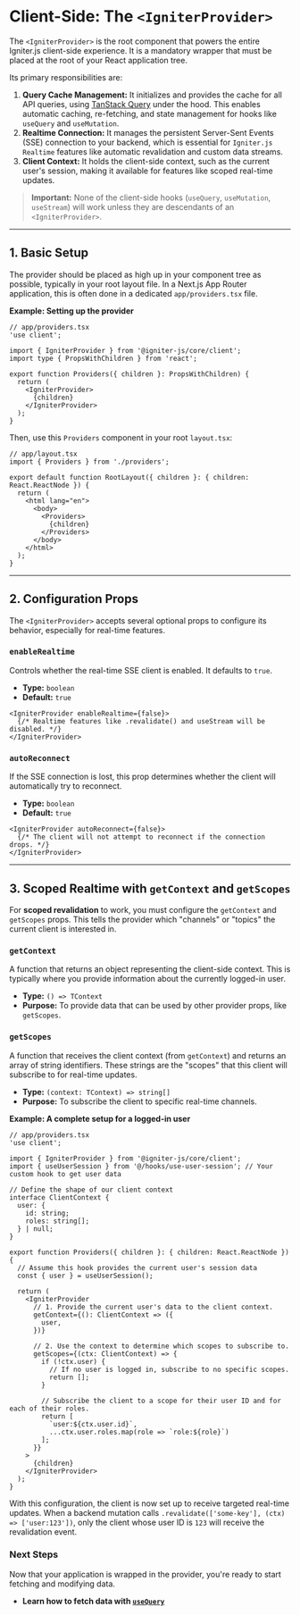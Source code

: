# Client-Side: The `<IgniterProvider>`

The `<IgniterProvider>` is the root component that powers the entire Igniter.js client-side experience. It is a mandatory wrapper that must be placed at the root of your React application tree.

Its primary responsibilities are:

1.  **Query Cache Management:** It initializes and provides the cache for all API queries, using [TanStack Query](https://tanstack.com/query/latest) under the hood. This enables automatic caching, re-fetching, and state management for hooks like `useQuery` and `useMutation`.
2.  **Realtime Connection:** It manages the persistent Server-Sent Events (SSE) connection to your backend, which is essential for `Igniter.js Realtime` features like automatic revalidation and custom data streams.
3.  **Client Context:** It holds the client-side context, such as the current user's session, making it available for features like scoped real-time updates.

> **Important:** None of the client-side hooks (`useQuery`, `useMutation`, `useStream`) will work unless they are descendants of an `<IgniterProvider>`.

---

## 1. Basic Setup

The provider should be placed as high up in your component tree as possible, typically in your root layout file. In a Next.js App Router application, this is often done in a dedicated `app/providers.tsx` file.

**Example: Setting up the provider**

```tsx
// app/providers.tsx
'use client';

import { IgniterProvider } from '@igniter-js/core/client';
import type { PropsWithChildren } from 'react';

export function Providers({ children }: PropsWithChildren) {
  return (
    <IgniterProvider>
      {children}
    </IgniterProvider>
  );
}
```

Then, use this `Providers` component in your root `layout.tsx`:

```tsx
// app/layout.tsx
import { Providers } from './providers';

export default function RootLayout({ children }: { children: React.ReactNode }) {
  return (
    <html lang="en">
      <body>
        <Providers>
          {children}
        </Providers>
      </body>
    </html>
  );
}
```

---

## 2. Configuration Props

The `<IgniterProvider>` accepts several optional props to configure its behavior, especially for real-time features.

### `enableRealtime`

Controls whether the real-time SSE client is enabled. It defaults to `true`.

-   **Type:** `boolean`
-   **Default:** `true`

```tsx
<IgniterProvider enableRealtime={false}>
  {/* Realtime features like .revalidate() and useStream will be disabled. */}
</IgniterProvider>
```

### `autoReconnect`

If the SSE connection is lost, this prop determines whether the client will automatically try to reconnect.

-   **Type:** `boolean`
-   **Default:** `true`

```tsx
<IgniterProvider autoReconnect={false}>
  {/* The client will not attempt to reconnect if the connection drops. */}
</IgniterProvider>
```

---

## 3. Scoped Realtime with `getContext` and `getScopes`

For **scoped revalidation** to work, you must configure the `getContext` and `getScopes` props. This tells the provider which "channels" or "topics" the current client is interested in.

### `getContext`

A function that returns an object representing the client-side context. This is typically where you provide information about the currently logged-in user.

-   **Type:** `() => TContext`
-   **Purpose:** To provide data that can be used by other provider props, like `getScopes`.

### `getScopes`

A function that receives the client context (from `getContext`) and returns an array of string identifiers. These strings are the "scopes" that this client will subscribe to for real-time updates.

-   **Type:** `(context: TContext) => string[]`
-   **Purpose:** To subscribe the client to specific real-time channels.

**Example: A complete setup for a logged-in user**

```tsx
// app/providers.tsx
'use client';

import { IgniterProvider } from '@igniter-js/core/client';
import { useUserSession } from '@/hooks/use-user-session'; // Your custom hook to get user data

// Define the shape of our client context
interface ClientContext {
  user: {
    id: string;
    roles: string[];
  } | null;
}

export function Providers({ children }: { children: React.ReactNode }) {
  // Assume this hook provides the current user's session data
  const { user } = useUserSession();

  return (
    <IgniterProvider
      // 1. Provide the current user's data to the client context.
      getContext={(): ClientContext => ({
        user,
      })}
      
      // 2. Use the context to determine which scopes to subscribe to.
      getScopes={(ctx: ClientContext) => {
        if (!ctx.user) {
          // If no user is logged in, subscribe to no specific scopes.
          return [];
        }
        
        // Subscribe the client to a scope for their user ID and for each of their roles.
        return [
          `user:${ctx.user.id}`,
          ...ctx.user.roles.map(role => `role:${role}`)
        ];
      }}
    >
      {children}
    </IgniterProvider>
  );
}
```

With this configuration, the client is now set up to receive targeted real-time updates. When a backend mutation calls `.revalidate(['some-key'], (ctx) => ['user:123'])`, only the client whose user ID is `123` will receive the revalidation event.

### Next Steps

Now that your application is wrapped in the provider, you're ready to start fetching and modifying data.

-   **Learn how to fetch data with [`useQuery`](./03-useQuery.md)**